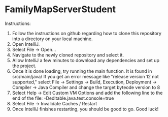 # FamilyMapServerStudent
Instructions:
1.	Follow the instructions on github regarding how to clone this repository into a directory on your local machine.
2.	Open IntelliJ.
3.	Select File -> Open...
4.	Navigate to the newly cloned repository and select it.
5.	Allow IntelliJ a few minutes to download any dependencies and set up the project.
6.	Once it is done loading, try running the  main function. It is found in src/main/java/ If you get an error message like "release version 12 not supported," select File -> Settings -> Build, Execution, Deployment -> Compiler -> Java Compiler and change the target byteode version to 8
7.	Select Help -> Edit Custom VM Options and add the following line to the end of the file: -Deditable.java.test.console=true
8.	Select File -> Invalidate Caches / Restart
9.	Once IntelliJ finishes restarting, you should be good to go. Good luck!
